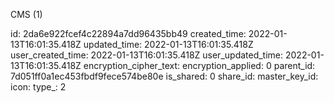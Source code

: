 CMS (1)

id: 2da6e922fcef4c22894a7dd96435bb49
created_time: 2022-01-13T16:01:35.418Z
updated_time: 2022-01-13T16:01:35.418Z
user_created_time: 2022-01-13T16:01:35.418Z
user_updated_time: 2022-01-13T16:01:35.418Z
encryption_cipher_text: 
encryption_applied: 0
parent_id: 7d051ff0a1ec453fbdf9fece574be80e
is_shared: 0
share_id: 
master_key_id: 
icon: 
type_: 2